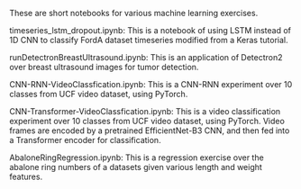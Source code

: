 These are short notebooks for various machine learning exercises.

timeseries_lstm_dropout.ipynb: This is a notebook of using LSTM instead of 1D CNN to classify FordA dataset timeseries modified from a Keras tutorial.

runDetectronBreastUltrasound.ipynb: This is an application of Detectron2 over breast ultrasound images for tumor detection.

CNN-RNN-VideoClassfication.ipynb: This is a CNN-RNN experiment over 10 classes from UCF video dataset, using PyTorch.

CNN-Transformer-VideoClassfication.ipynb: This is a video classification experiment over 10 classes from UCF video dataset, using PyTorch. Video frames are encoded by a pretrained EfficientNet-B3 CNN, and then fed into a Transformer encoder for classification.

AbaloneRingRegression.ipynb: This is a regression exercise over the abalone ring numbers of a datasets given various length and weight features.
